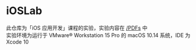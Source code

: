 # iOSLab
此仓库为「iOS 应用开发」课程的实验，实验内容在 [/PDFs](https://github.com/JingqingLin/iOSLab/tree/master/PDFs) 中  
实验环境为运行于 VMware® Workstation 15 Pro 的 macOS 10.14 系统，IDE 为 Xcode 10

